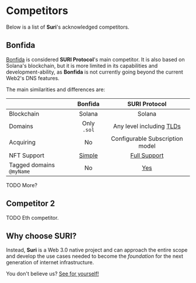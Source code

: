 # Competitors

Below is a list of **Suri**'s acknowledged competitors.

## Bonfida

[Bonfida](https://naming.bonfida.org/) is considered **SURI Protocol**'s main competitor. It is also based on Solana's
blockchain, but it is more limited in its capabilities and development-ability, as **Bonfida** is not currently going
beyond the current Web2's DNS features.

The main similarities and differences are:

|                          |   Bonfida    |              SURI Protocol               |
|--------------------------|:------------:|:----------------------------------------:|
| Blockchain               |    Solana    |                  Solana                  |
| Domains                  | Only `.sol`  |        Any level including [TLDs]        |
| Acquiring                |      No      |     Configurable Subscription model      |
| NFT Support              | [Simple][*1] |     [Full Support](/en/domains/nfts)     |
| Tagged domains `@myName` |      No      | [Yes](/en/domains/formats#tagged-format) |

TODO More?

## Competitor 2

TODO Eth competitor.

## Why choose SURI?

Instead, **Suri** is a Web 3.0 native project and can approach the entire scope and develop the use cases needed to
become the _foundation_ for the next generation of internet infrastructure.

You don't believe us? [See for yourself!](/en/use-cases)

[*1]: https://docs.bonfida.org/collection/how-to-create-a-solana-domain-name/selling-a-domain-name/nft-domain-resell

[TLDs]: https://en.wikipedia.org/wiki/Top-level_domain
